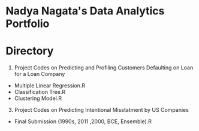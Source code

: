 # Nadya Nagata's Data Analytics Portfolio

# Directory
1. Project Codes on Predicting and Profiling Customers Defaulting on Loan for a Loan Company
- Multiple Linear Regression.R
- Classification Tree.R
- Clustering Model.R
3. Project Codes on Predicting Intentional Misstatment by US Companies
- Final Submission (1990s, 2011 ,2000, BCE, Ensemble).R


